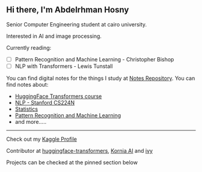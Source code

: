 ## Hi there, I'm Abdelrhman Hosny

Senior Computer Engineering student at cairo university.

Interested in AI and image processing.

Currently reading:

- [ ] Pattern Recognition and Machine Learning - Christopher Bishop
- [ ] NLP with Transformers - Lewis Tunstall

You can find digital notes for the things I study at [Notes Repository](https://github.com/Abdelrhman-Hosny/MachineLearningNotes). You can find notes about:
- [HuggingFace Transformers course](https://github.com/Abdelrhman-Hosny/MachineLearningNotes/tree/master/NLP/HuggingFace)
- [NLP - Stanford CS224N](https://github.com/Abdelrhman-Hosny/MachineLearningNotes/tree/master/NLP/CS224n)
- [Statistics](https://github.com/Abdelrhman-Hosny/MachineLearningNotes/tree/master/Statistics)
- [Pattern Recognition and Machine Learning](https://github.com/Abdelrhman-Hosny/MachineLearningNotes/tree/master/Bishop-PatternRecognition)
- and more.....
****
Check out my [Kaggle Profile](https://www.kaggle.com/abdelrhmanhosny)

Contributor at [huggingface-transformers](https://github.com/huggingface/transformers), [Kornia AI](https://github.com/kornia/kornia) and [ivy](https://github.com/unifyai/ivy)

Projects can be checked at the pinned section below
  
<!--
**Abdelrhman-Hosny/Abdelrhman-Hosny** is a ✨ _special_ ✨ repository because its `README.md` (this file) appears on your GitHub profile.

Here are some ideas to get you started:

- 🔭 I’m currently working on ...
- 🌱 I’m currently learning ...
- 👯 I’m looking to collaborate on ...
- 🤔 I’m looking for help with ...
- 💬 Ask me about ...
- 📫 How to reach me: ...
- 😄 Pronouns: ...
- ⚡ Fun fact: ...
-->
